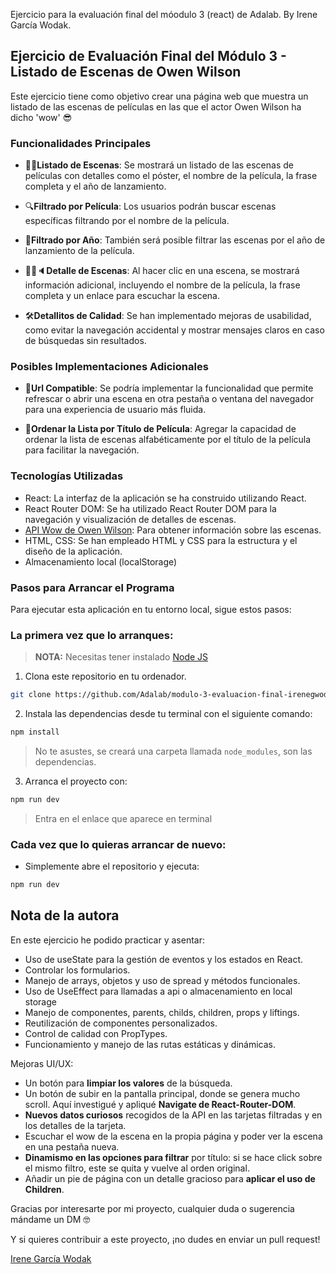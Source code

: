 Ejercicio para la evaluación final del móodulo 3 (react) de Adalab. By Irene García Wodak.

## Ejercicio de Evaluación Final del Módulo 3 - Listado de Escenas de Owen Wilson

Este ejercicio tiene como objetivo crear una página web que muestra un listado de las escenas de películas en las que el actor Owen Wilson ha dicho 'wow' 😎

### Funcionalidades Principales
- 🎥🍿**Listado de Escenas**: Se mostrará un listado de las escenas de películas con detalles como el póster, el nombre de la película, la frase completa y el año de lanzamiento. 

- 🔍**Filtrado por Película**: Los usuarios podrán buscar escenas específicas filtrando por el nombre de la película. 

- 📅**Filtrado por Año**: También será posible filtrar las escenas por el año de lanzamiento de la película. 

- 🕵️‍♂️🔈**Detalle de Escenas**: Al hacer clic en una escena, se mostrará información adicional, incluyendo el nombre de la película, la frase completa y un enlace para escuchar la escena. 

- 🛠️**Detallitos de Calidad**: Se han implementado mejoras de usabilidad, como evitar la navegación accidental y mostrar mensajes claros en caso de búsquedas sin resultados.

 ### Posibles Implementaciones Adicionales
- 🔗**Url Compatible**: Se podría implementar la funcionalidad que permite refrescar o abrir una escena en otra pestaña o ventana del navegador para una experiencia de usuario más fluida.

- 📃**Ordenar la Lista por Título de Película**: Agregar la capacidad de ordenar la lista de escenas alfabéticamente por el título de la película para facilitar la navegación. 

### Tecnologías Utilizadas
- React: La interfaz de la aplicación se ha construido utilizando React.
- React Router DOM: Se ha utilizado React Router DOM para la navegación y visualización de detalles de escenas.
- [API Wow de Owen Wilson](https://owen-wilson-wow-api.onrender.com/ ): Para obtener información sobre las escenas.
- HTML, CSS: Se han empleado HTML y CSS para la estructura y el diseño de la aplicación.
- Almacenamiento local (localStorage)

### Pasos para Arrancar el Programa
Para ejecutar esta aplicación en tu entorno local, sigue estos pasos:

### La primera vez que lo arranques:
> **NOTA:** Necesitas tener instalado [Node JS](https://nodejs.org/)
1. Clona este repositorio en tu ordenador.
```bash
git clone https://github.com/Adalab/modulo-3-evaluacion-final-irenegwodak.git
```
2. Instala las dependencias desde tu terminal con el siguiente comando:
```bash
npm install
```
> No te asustes, se creará una carpeta llamada `node_modules`, son las dependencias.
3. Arranca el proyecto con:
```bash
npm run dev
```
> Entra en el enlace que aparece en terminal

### Cada vez que lo quieras arrancar de nuevo:

- Simplemente abre el repositorio y ejecuta:
```bash
npm run dev
```

## Nota de la autora

En este ejercicio he podido practicar y asentar:
- Uso de useState para la gestión de eventos y los estados en React.
- Controlar los formularios.
- Manejo de arrays, objetos y uso de spread y métodos funcionales.
- Uso de UseEffect para llamadas a api o almacenamiento en local storage
- Manejo de componentes, parents, childs, children, props y liftings.
- Reutilización de componentes personalizados.
- Control de calidad con PropTypes.
- Funcionamiento y manejo de las rutas estáticas y dinámicas.

Mejoras UI/UX:
- Un botón para **limpiar los valores** de la búsqueda.
- Un botón de subir en la pantalla principal, donde se genera mucho scroll. Aquí investigué y apliqué **Navigate de React-Router-DOM**.
- **Nuevos datos curiosos** recogidos de la API en las tarjetas filtradas y en los detalles de la tarjeta.
- Escuchar el wow de la escena en la propia página y poder ver la escena en una pestaña nueva.
- **Dinamismo en las opciones para filtrar** por título: si se hace click sobre el mismo filtro, este se quita y vuelve al orden original.
- Añadir un pie de página con un detalle gracioso para **aplicar el uso de Children**.

Gracias por interesarte por mi proyecto, cualquier duda o sugerencia mándame un DM &#129299;

Y si quieres contribuir a este proyecto, ¡no dudes en enviar un pull request!

[Irene García Wodak](https://github.com/irenegwodak)

